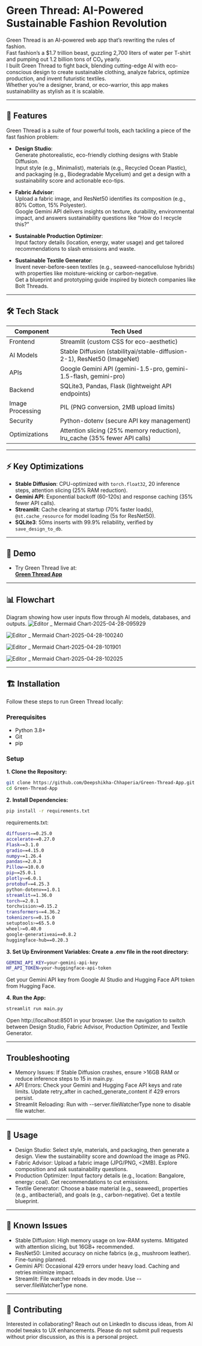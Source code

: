 
# Green Thread: AI-Powered Sustainable Fashion Revolution

Green Thread is an AI-powered web app that’s rewriting the rules of fashion.  
Fast fashion’s a $1.7 trillion beast, guzzling 2,700 liters of water per T-shirt and pumping out 1.2 billion tons of CO₂ yearly.  
I built Green Thread to fight back, blending cutting-edge AI with eco-conscious design to create sustainable clothing, analyze fabrics, optimize production, and invent futuristic textiles.  
Whether you’re a designer, brand, or eco-warrior, this app makes sustainability as stylish as it is scalable.

---

## 🚀 Features

Green Thread is a suite of four powerful tools, each tackling a piece of the fast fashion problem:

- **Design Studio**:  
  Generate photorealistic, eco-friendly clothing designs with Stable Diffusion.  
  Input style (e.g., Minimalist), materials (e.g., Recycled Ocean Plastic), and packaging (e.g., Biodegradable Mycelium) and get a design with a sustainability score and actionable eco-tips.

- **Fabric Advisor**:  
  Upload a fabric image, and ResNet50 identifies its composition (e.g., 80% Cotton, 15% Polyester).  
  Google Gemini API delivers insights on texture, durability, environmental impact, and answers sustainability questions like “How do I recycle this?”

- **Sustainable Production Optimizer**:  
  Input factory details (location, energy, water usage) and get tailored recommendations to slash emissions and waste.

- **Sustainable Textile Generator**:  
  Invent never-before-seen textiles (e.g., seaweed-nanocellulose hybrids) with properties like moisture-wicking or carbon-negative.  
  Get a blueprint and prototyping guide inspired by biotech companies like Bolt Threads.

---

## 🛠 Tech Stack

| Component          | Tech Used |
| ------------------ | --------- |
| Frontend           | Streamlit (custom CSS for eco-aesthetic) |
| AI Models          | Stable Diffusion (stabilityai/stable-diffusion-2-1), ResNet50 (ImageNet) |
| APIs               | Google Gemini API (gemini-1.5-pro, gemini-1.5-flash, gemini-pro) |
| Backend            | SQLite3, Pandas, Flask (lightweight API endpoints) |
| Image Processing   | PIL (PNG conversion, 2MB upload limits) |
| Security           | Python-dotenv (secure API key management) |
| Optimizations      | Attention slicing (25% memory reduction), lru_cache (35% fewer API calls) |

---

## ⚡ Key Optimizations

- **Stable Diffusion**: CPU-optimized with `torch.float32`, 20 inference steps, attention slicing (25% RAM reduction).
- **Gemini API**: Exponential backoff (60-120s) and response caching (35% fewer API calls).
- **Streamlit**: Cache clearing at startup (70% faster loads), `@st.cache_resource` for model loading (5s for ResNet50).
- **SQLite3**: 50ms inserts with 99.9% reliability, verified by `save_design_to_db`.

---

## 🎥 Demo

- Try Green Thread live at:  
  **[Green Thread App](https://green-thread-app.streamlit.app/)**

---

## 📊 Flowchart

Diagram showing how user inputs flow through AI models, databases, and outputs. 
![Editor _ Mermaid Chart-2025-04-28-095929](https://github.com/user-attachments/assets/af6adc7b-bce0-4120-8b04-ef89083fabca)

![Editor _ Mermaid Chart-2025-04-28-100240](https://github.com/user-attachments/assets/1fb36d42-71ac-4d32-8a55-f0d41ceaac49)

![Editor _ Mermaid Chart-2025-04-28-101901](https://github.com/user-attachments/assets/2fb32561-3230-496e-83e6-1bcff61dad7f)

![Editor _ Mermaid Chart-2025-04-28-102025](https://github.com/user-attachments/assets/340b6ab9-78cc-4867-a727-cb19fe3adcb7)

---

## 🏗 Installation

Follow these steps to run Green Thread locally:

### Prerequisites

- Python 3.8+
- Git
- pip

### Setup

**1. Clone the Repository:**

```bash
git clone https://github.com/Deepshikha-Chhaperia/Green-Thread-App.git
cd Green-Thread-App
```

**2. Install Dependencies:**
```bash
pip install -r requirements.txt
```

requirements.txt:
```bash
diffusers==0.25.0
accelerate==0.27.0
Flask==3.1.0
gradio==4.15.0
numpy==1.26.4
pandas==2.0.3
Pillow==10.0.0
pip==25.0.1
plotly==6.0.1
protobuf==4.25.3
python-dotenv==1.0.1
streamlit==1.36.0
torch==2.0.1
torchvision>=0.15.2
transformers==4.36.2
tokenizers==0.15.0
setuptools>=65.5.0
wheel>=0.40.0
google-generativeai==0.8.2
huggingface-hub==0.20.3
```

**3. Set Up Environment Variables: Create a .env file in the root directory:**
```bash
GEMINI_API_KEY=your-gemini-api-key
HF_API_TOKEN=your-huggingface-api-token
```
Get your Gemini API key from Google AI Studio and Hugging Face API token from Hugging Face.

**4. Run the App:**
```bash
streamlit run main.py
```
Open http://localhost:8501 in your browser. Use the navigation to switch between Design Studio, Fabric Advisor, Production Optimizer, and Textile Generator.

---
## Troubleshooting
- Memory Issues: If Stable Diffusion crashes, ensure >16GB RAM or reduce inference steps to 15 in main.py.
- API Errors: Check your Gemini and Hugging Face API keys and rate limits. Update retry_after in cached_generate_content if 429 errors persist.
- Streamlit Reloading: Run with --server.fileWatcherType none to disable file watcher.

---
## 🔧 Usage
- Design Studio: Select style, materials, and packaging, then generate a design. View the sustainability score and download the image as PNG.
- Fabric Advisor: Upload a fabric image (JPG/PNG, <2MB). Explore composition and ask sustainability questions.
- Production Optimizer: Input factory details (e.g., location: Bangalore, energy: coal). Get recommendations to cut emissions.
- Textile Generator: Choose a base material (e.g., seaweed), properties (e.g., antibacterial), and goals (e.g., carbon-negative). Get a textile blueprint.

---
## 🐛 Known Issues
- Stable Diffusion: High memory usage on low-RAM systems. Mitigated with attention slicing, but 16GB+ recommended.
- ResNet50: Limited accuracy on niche fabrics (e.g., mushroom leather). Fine-tuning planned.
- Gemini API: Occasional 429 errors under heavy load. Caching and retries minimize impact.
- Streamlit: File watcher reloads in dev mode. Use --server.fileWatcherType none.

---
## 📝 Contributing
Interested in collaborating? Reach out on LinkedIn to discuss ideas, from AI model tweaks to UX enhancements. Please do not submit pull requests without prior discussion, as this is a personal project.
